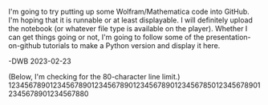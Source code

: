 I'm going to try putting up some Wolfram/Mathematica code into GitHub. I'm 
hoping that it is runnable or at least displayable. I will definitely
upload the notebook (or whatever file type is available on the player).
Whether I can get things going or not, I'm going to follow some of the 
presentation-on-github tutorials to make a Python version and display it 
here.

-DWB 2023-02-23


(Below, I'm checking for the 80-character line limit.)
12345678901234567890123456789012345678901234567850123456789012345678901234567880
